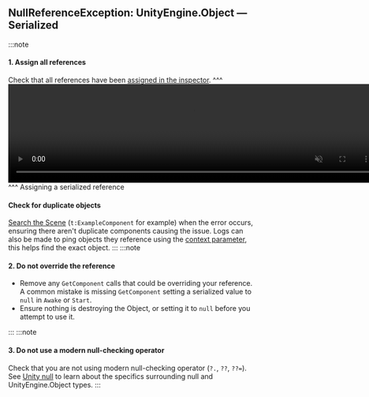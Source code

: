 ## NullReferenceException: UnityEngine.Object — Serialized
:::note
#### 1. Assign all references
Check that all references have been [assigned in the inspector](../../References/Serializing%20Component%20References.md).
^^^
<video width="750" height="200" autoplay loop muted controls><source type="video/webm" src="https://unity.huh.how/Video/inspector-references.webm"></video>
^^^ Assigning a serialized reference

#### Check for duplicate objects
[Search the Scene](../../Scene%20View/Searching.md) (`t:ExampleComponent` for example) when the error occurs, ensuring there aren't duplicate components causing the issue.
Logs can also be made to ping objects they reference using the [context parameter](../../Debugging/Logging/How-to.md), this helps find the exact object.
:::
:::note
#### 2. Do not override the reference
- Remove any `GetComponent` calls that could be overriding your reference.
   A common mistake is missing `GetComponent` setting a serialized value to `null` in `Awake` or `Start`.
- Ensure nothing is destroying the Object, or setting it to `null` before you attempt to use it.

:::
:::note
#### 3. Do not use a modern null-checking operator
Check that you are not using modern null-checking operator (`?.`, `??`, `??=`).
See [Unity null](../../Unity%20Null.md) to learn about the specifics surrounding null and UnityEngine.Object types.
:::
